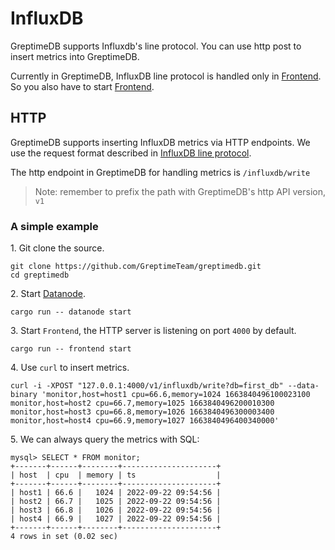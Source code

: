 # InfluxDB

GreptimeDB supports Influxdb's line protocol. You can use http post to insert metrics into GreptimeDB.

Currently in GreptimeDB, InfluxDB line protocol is handled only in [Frontend][1]. So you also have to start [Frontend][1].

[1]: <../Developer_Guide/frontend/index.md>

## HTTP

GreptimeDB supports inserting InfluxDB metrics via HTTP endpoints. We use the request format described in [InfluxDB line protocol][2].

[2]: <https://docs.influxdata.com/influxdb/v1.8/write_protocols/line_protocol_tutorial/>

The http endpoint in GreptimeDB for handling metrics is `/influxdb/write`

> Note: remember to prefix the path with GreptimeDB's http API version, `v1`

### A simple example

1\. Git clone the source.

```shell
git clone https://github.com/GreptimeTeam/greptimedb.git
cd greptimedb
```

2\. Start [Datanode][3].

[3]: <../Developer_Guide/datanode/index.md>

```shell
cargo run -- datanode start
```

3\. Start `Frontend`, the HTTP server is listening on port `4000` by default.

```shell
cargo run -- frontend start
```

4\. Use `curl` to insert metrics.

```shell
curl -i -XPOST "127.0.0.1:4000/v1/influxdb/write?db=first_db" --data-binary 'monitor,host=host1 cpu=66.6,memory=1024 1663840496100023100
monitor,host=host2 cpu=66.7,memory=1025 1663840496200010300
monitor,host=host3 cpu=66.8,memory=1026 1663840496300003400
monitor,host=host4 cpu=66.9,memory=1027 1663840496400340000'
```

5\. We can always query the metrics with SQL:

```text
mysql> SELECT * FROM monitor;
+-------+------+--------+---------------------+
| host  | cpu  | memory | ts                  |
+-------+------+--------+---------------------+
| host1 | 66.6 |   1024 | 2022-09-22 09:54:56 |
| host2 | 66.7 |   1025 | 2022-09-22 09:54:56 |
| host3 | 66.8 |   1026 | 2022-09-22 09:54:56 |
| host4 | 66.9 |   1027 | 2022-09-22 09:54:56 |
+-------+------+--------+---------------------+
4 rows in set (0.02 sec)
```
